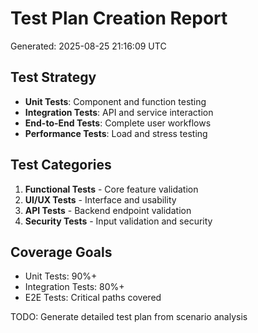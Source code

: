 # Test Plan Creation Report
Generated: 2025-08-25 21:16:09 UTC

## Test Strategy
- **Unit Tests**: Component and function testing
- **Integration Tests**: API and service interaction
- **End-to-End Tests**: Complete user workflows
- **Performance Tests**: Load and stress testing

## Test Categories
1. **Functional Tests** - Core feature validation
2. **UI/UX Tests** - Interface and usability
3. **API Tests** - Backend endpoint validation
4. **Security Tests** - Input validation and security

## Coverage Goals
- Unit Tests: 90%+
- Integration Tests: 80%+
- E2E Tests: Critical paths covered

TODO: Generate detailed test plan from scenario analysis
